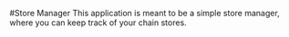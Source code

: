 #Store Manager
This application is meant to be a simple store manager, 
where you can keep track of your chain stores.
